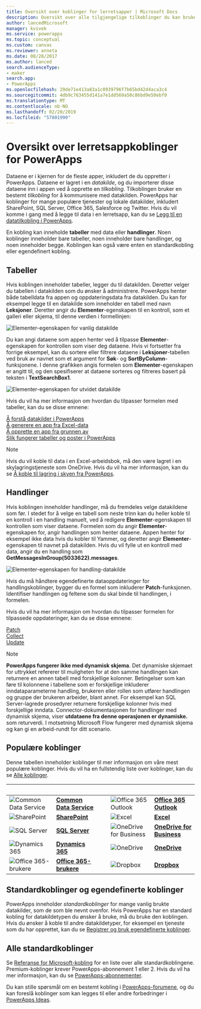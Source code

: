 ```yaml
---
title: Oversikt over koblinger for lerretsapper | Microsoft Docs
description: Oversikt over alle tilgjengelige tilkoblinger du kan bruke til å utvikle lerretsapper
author: lancedMicrosoft
manager: kvivek
ms.service: powerapps
ms.topic: conceptual
ms.custom: canvas
ms.reviewer: anneta
ms.date: 08/28/2017
ms.author: lanced
search.audienceType:
- maker
search.app:
- PowerApps
ms.openlocfilehash: 29de71e413a83a1c0939796f7b65bd42d4aca3c4
ms.sourcegitcommit: 4db9c763455d141a7e1dd569a50c86bd9e50ebf0
ms.translationtype: MT
ms.contentlocale: nb-NO
ms.lasthandoff: 02/20/2019
ms.locfileid: "57801990"
---
```

# <a name="overview-of-canvas-app-connectors-for-powerapps"></a>Oversikt over lerretsappkoblinger for PowerApps
Dataene er i kjernen for de fleste apper, inkludert de du oppretter i PowerApps. Dataene er lagret i en *datakilde*, og du importerer disse dataene inn i appen ved å opprette en *tilkobling*. Tilkoblingen bruker en bestemt *tilkobling* for å kommunisere med datakilden. PowerApps har koblinger for mange populære tjenester og lokale datakilder, inkludert SharePoint, SQL Server, Office 365, Salesforce og Twitter. Hvis du vil komme i gang med å legge til data i en lerretsapp, kan du se [Legg til en datatilkobling i PowerApps](add-data-connection.md).

En kobling kan inneholde **tabeller** med data eller **handlinger**. Noen koblinger inneholder bare tabeller, noen inneholder bare handlinger, og noen inneholder begge. Koblingen kan også være enten en standardkobling eller egendefinert kobling.

## <a name="tables"></a>Tabeller

Hvis koblingen inneholder tabeller, legger du til datakilden. Deretter velger du tabellen i datakilden som du ønsker å administrere. PowerApps henter både tabelldata fra appen og oppdateringsdata fra datakilden. Du kan for eksempel legge til en datakilde som inneholder en tabell med navn **Leksjoner**. Deretter angir du **Elementer**-egenskapen til en kontroll, som et galleri eller skjema, til denne verdien i formellinjen:

 ![Elementer-egenskapen for vanlig datakilde](./media/connections-list/ItemPropertyPlain.png)

Du kan angi dataene som appen henter ved å tilpasse **Elementer**-egenskapen for kontrollen som viser deg dataene. Hvis vi fortsetter fra forrige eksempel, kan du sortere eller filtrere dataene i **Leksjoner**-tabellen ved bruk av navnet som et argument for **Søk**- og **SortByColumn**-funksjonene. I denne grafikken angis formelen som **Elementer**-egenskapen er angitt til, og den spesifiserer at dataene sorteres og filtreres basert på teksten i **TextSearchBox1**. 

 ![Elementer-egenskapen for utvidet datakilde](./media/connections-list/ItemPropertyExpanded.png)

Hvis du vil ha mer informasjon om hvordan du tilpasser formelen med tabeller, kan du se disse emnene:

  [Å forstå datakilder i PowerApps](working-with-data-sources.md)<br> 
  [Å generere en app fra Excel-data](get-started-create-from-data.md)<br> 
  [Å opprette en app fra grunnen av](get-started-create-from-blank.md)<br>
  [Slik fungerer tabeller og poster i PowerApps](working-with-tables.md)

  > [!NOTE]
  > Hvis du vil koble til data i en Excel-arbeidsbok, må den være lagret i en skylagringstjeneste som OneDrive. Hvis du vil ha mer informasjon, kan du se [Å koble til lagring i skyen fra PowerApps](connections/cloud-storage-blob-connections.md).

## <a name="actions"></a>Handlinger

Hvis koblingen inneholder handlinger, må du fremdeles velge datakildene som før. I stedet for å velge en tabell som neste trinn kan du heller koble til en kontroll i en handling manuelt, ved å redigere **Elementer**-egenskapen til kontrollen som viser dataene. Formelen som du angir **Elementer**-egenskapen for, angir handlingen som henter dataene. Appen henter for eksempel ikke data hvis du kobler til Yammer, og deretter angir **Elementer**-egenskapen til navnet på datakilden. Hvis du vil fylle ut en kontroll med data, angir du en handling som **GetMessagesInGroup(5033622).messages**.

![Elementer-egenskapen for handling-datakilde](./media/connections-list/ItemPropertyAction.png)

Hvis du må håndtere egendefinerte dataoppdateringer for handlingskoblinger, bygger du en formel som inkluderer **Patch**-funksjonen. Identifiser handlingen og feltene som du skal binde til handlingen, i formelen.  

Hvis du vil ha mer informasjon om hvordan du tilpasser formelen for tilpassede oppdateringer, kan du se disse emnene:

[Patch](functions/function-patch.md)<br>[Collect](functions/function-clear-collect-clearcollect.md)<br>[Update](functions/function-update-updateif.md)

> [!NOTE]
>  **PowerApps fungerer ikke med dynamisk skjema**. Det dynamiske skjemaet for uttrykket refererer til muligheten for at den samme handlingen kan returnere en annen tabell med forskjellige kolonner. Betingelser som kan føre til kolonnene i tabellene som er forskjellige inkluderer inndataparameterne handling, brukeren eller rollen som utfører handlingen og gruppe der brukeren arbeider, blant annet. For eksempel kan SQL Server-lagrede prosedyrer returnere forskjellige kolonner hvis med forskjellige inndata. Connector-dokumentasjonen for handlinger med dynamisk skjema, viser **utdataene fra denne operasjonen er dynamiske.** som returverdi. I motsetning Microsoft Flow fungerer med dynamisk skjema og kan gi en arbeid-rundt for ditt scenario.

## <a name="popular-connectors"></a>Populære koblinger

Denne tabellen inneholder koblinger til mer informasjon om våre mest populære koblinger. Hvis du vil ha en fullstendig liste over koblinger, kan du se [Alle koblinger](https://docs.microsoft.com/connectors/).

| &nbsp; | &nbsp; | &nbsp; | &nbsp; | &nbsp; |
| --- | --- | --- | --- | --- |
| ![Common Data Service](./media/connections-list/cdm.png) |[**Common Data Service**](../common-data-service/data-platform-intro.md) |&nbsp; |![Office 365 Outlook](./media/connections-list/office365.png) |[**Office 365 Outlook**](connections/connection-office365-outlook.md) |
| ![SharePoint](./media/connections-list/sharepoint.png) |[**SharePoint**](connections/connection-sharepoint-online.md) |&nbsp; |![Excel](./media/connections-list/excel.png) |[**Excel**](connections/connection-excel.md) |
| ![SQL Server](./media/connections-list/sql.png) |[**SQL Server**](connections/connection-azure-sqldatabase.md) |&nbsp; |![OneDrive for Business](./media/connections-list/onedrive.png) |[**OneDrive for Business**](connections/cloud-storage-blob-connections.md) |
| ![Dynamics 365](./media/connections-list/dynamics-365.png) |[**Dynamics 365**](connections/connection-dynamics-crmonline.md) |&nbsp; |![OneDrive](./media/connections-list/onedrive.png) |[**OneDrive**](connections/cloud-storage-blob-connections.md) |
| ![Office 365-brukere](./media/connections-list/office365.png) |[**Office 365-brukere**](connections/connection-office365-users.md) |&nbsp; |![Dropbox](./media/connections-list/dropbox.png) |[**Dropbox**](connections/cloud-storage-blob-connections.md) |

## <a name="standard-and-custom-connectors"></a>Standardkoblinger og egendefinerte koblinger
PowerApps inneholder *standardkoblinger* for mange vanlig brukte datakilder, som de som ble nevnt ovenfor. Hvis PowerApps har en standard kobling for datakildetypen du ønsker å bruke, må du bruke den koblingen. Hvis du ønsker å koble til andre datakildetyper, for eksempel en tjeneste som du har opprettet, kan du se [Registrer og bruk egendefinerte koblinger](../canvas-apps/register-custom-api.md).

## <a name="all-standard-connectors"></a>Alle standardkoblinger
Se [Referanse for Microsoft-kobling](https://docs.microsoft.com/connectors/) for en liste over alle standardkoblingene. Premium-koblinger krever PowerApps-abonnement 1 eller 2. Hvis du vil ha mer informasjon, kan du se [PowerApps-abonnementer](https://powerapps.microsoft.com/pricing/).

Du kan stille spørsmål om en bestemt kobling i [PowerApps-forumene](https://powerusers.microsoft.com/t5/PowerApps-Community/ct-p/PowerApps1), og du kan foreslå koblinger som kan legges til eller andre forbedringer i [PowerApps Ideas](https://powerusers.microsoft.com/t5/PowerApps-Ideas/idb-p/PowerAppsIdeas).
